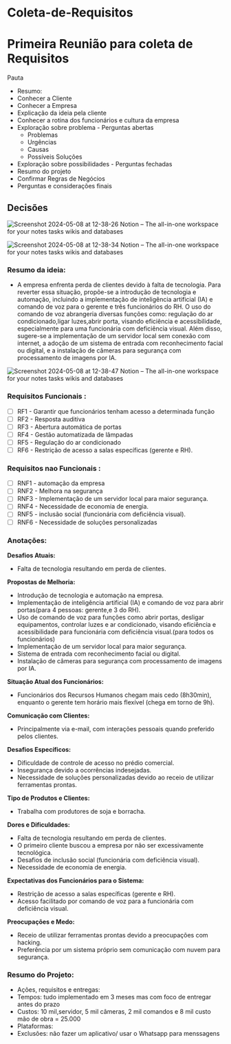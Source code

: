 # Coleta-de-Requisitos


# Primeira Reunião para coleta de Requisitos

Pauta

- Resumo:
- Conhecer a Cliente
- Conhecer a Empresa
- Explicação da ideia pela cliente
- Conhecer a rotina dos funcionários e cultura da empresa
- Exploração sobre problema - Perguntas abertas
    - Problemas
    - Urgências
    - Causas
    - Possíveis Soluções
- Exploração sobre possibilidades - Perguntas fechadas
- Resumo do projeto
- Confirmar Regras de Negócios
- Perguntas e considerações finais

## Decisões

![Screenshot 2024-05-08 at 12-38-26 Notion – The all-in-one workspace for your notes tasks wikis and databases](https://github.com/Tofuwave/Coleta-de-Requisitos/assets/66047380/637721bd-085d-4cb3-9958-23e460f614c4)

![Screenshot 2024-05-08 at 12-38-34 Notion – The all-in-one workspace for your notes tasks wikis and databases](https://github.com/Tofuwave/Coleta-de-Requisitos/assets/66047380/e62f051d-aa21-4976-a5c3-911feb0eb48e)

### Resumo da ideia:

- A empresa enfrenta perda de clientes devido à falta de tecnologia. Para reverter essa situação, propõe-se a introdução de tecnologia e automação, incluindo a implementação de inteligência artificial (IA) e comando de voz para o gerente e três funcionários do RH. O uso do comando de voz abrangeria diversas funções como: regulação do ar condicionado,ligar luzes,abrir porta, visando eficiência e acessibilidade, especialmente para uma funcionária com deficiência visual. Além disso, sugere-se a implementação de um servidor local sem conexão com internet, a adoção de um sistema de entrada com reconhecimento facial ou digital, e a instalação de câmeras para segurança com processamento de imagens por IA.

![Screenshot 2024-05-08 at 12-38-47 Notion – The all-in-one workspace for your notes tasks wikis and databases](https://github.com/Tofuwave/Coleta-de-Requisitos/assets/66047380/9b439dd8-53e7-4e75-9b10-7dd73f75890b)


### Requisitos Funcionais :

- [ ]  RF1 - Garantir que funcionários tenham acesso a determinada função
- [ ]  RF2 - Resposta auditiva
- [ ]  RF3 - Abertura automática de portas
- [ ]  RF4 - Gestão automatizada de lâmpadas
- [ ]  RF5 - Regulação do ar condicionado
- [ ]  RF6 - Restrição de acesso a salas específicas (gerente e RH).

### Requisitos nao Funcionais :

- [ ]  RNF1 - automação da empresa
- [ ]  RNF2 - Melhora na segurança
- [ ]  RNF3 - Implementação de um servidor local para maior segurança.
- [ ]  RNF4 - Necessidade de economia de energia.
- [ ]  RNF5 - inclusão social (funcionária com deficiência visual).
- [ ]  RNF6 - Necessidade de soluções personalizadas

### Anotações:

**Desafios Atuais:**

- Falta de tecnologia resultando em perda de clientes.

**Propostas de Melhoria:**

- Introdução de tecnologia e automação na empresa.
- Implementação de inteligência artificial (IA) e comando de voz para abrir portas(para 4 pessoas: gerente,e 3 do RH).
- Uso de comando de voz para funções como abrir portas, desligar equipamentos, controlar luzes e ar condicionado, visando eficiência e acessibilidade para funcionária com deficiência visual.(para todos os funcionários)
- Implementação de um servidor local para maior segurança.
- Sistema de entrada com reconhecimento facial ou digital.
- Instalação de câmeras para segurança com processamento de imagens por IA.

**Situação Atual dos Funcionários:**

- Funcionários dos Recursos Humanos chegam mais cedo (8h30min), enquanto o gerente tem horário mais flexível (chega em torno de 9h).

**Comunicação com Clientes:**

- Principalmente via e-mail, com interações pessoais quando preferido pelos clientes.

**Desafios Específicos:**

- Dificuldade de controle de acesso no prédio comercial.
- Insegurança devido a ocorrências indesejadas.
- Necessidade de soluções personalizadas devido ao receio de utilizar ferramentas prontas.

**Tipo de Produtos e Clientes:**

- Trabalha com produtores de soja e borracha.

**Dores e Dificuldades:**

- Falta de tecnologia resultando em perda de clientes.
- O primeiro cliente buscou a empresa por não ser excessivamente tecnológica.
- Desafios de inclusão social (funcionária com deficiência visual).
- Necessidade de economia de energia.

**Expectativas dos Funcionários para o Sistema:**

- Restrição de acesso a salas específicas (gerente e RH).
- Acesso facilitado por comando de voz para a funcionária com deficiência visual.

**Preocupações e Medo:**

- Receio de utilizar ferramentas prontas devido a preocupações com hacking.
- Preferência por um sistema próprio sem comunicação com nuvem para segurança.

### Resumo do Projeto:

- Ações, requisitos e entregas:
- Tempos: tudo implementado em 3 meses mas com foco de entregar antes do prazo
- Custos: 10 mil,servidor, 5 mil câmeras, 2 mil comandos e 8 mil custo mão de obra = 25.000
- Plataformas:
- Exclusões: não fazer um aplicativo/ usar o Whatsapp para menssagens
